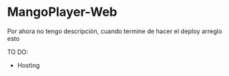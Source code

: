 # MangoPlayer-Web
Por ahora no tengo descripción, cuando termine de hacer el deploy arreglo esto

TO DO:

- Hosting
